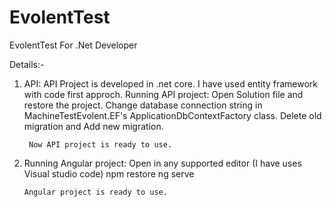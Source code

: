 # EvolentTest
EvolentTest For .Net Developer

Details:-

1) API: API Project is developed in .net core. I have used entity framework with code first approch.
     Running API project:
		Open Solution file and restore the project.
		Change database connection string in MachineTestEvolent.EF's  ApplicationDbContextFactory class.
		Delete old migration and Add new migration.
		
		Now API project is ready to use.


2)	Running Angular project:
		Open in any supported editor (I have uses Visual studio code)
		npm restore
		ng serve
		
		Angular project is ready to use.
